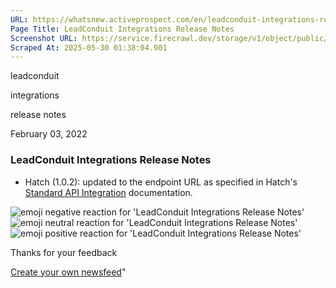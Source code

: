 ```yaml
---
URL: https://whatsnew.activeprospect.com/en/leadconduit-integrations-release-notes-13
Page Title: LeadConduit Integrations Release Notes
Screenshot URL: https://service.firecrawl.dev/storage/v1/object/public/media/screenshot-b92471cc-a7df-4613-91cd-be6c05dc4b09.png
Scraped At: 2025-05-30 01:38:04.901
---
```

leadconduit





integrations





release notes



February 03, 2022

### LeadConduit Integrations Release Notes

- Hatch (1.0.2): updated to the endpoint URL as specified in Hatch's [Standard API Integration](https://help.usehatchapp.com/hc/en-us/articles/360059417192-Standard-API-Integration) documentation.


![emoji negative reaction for 'LeadConduit Integrations Release Notes'](https://app.getbeamer.com/images/emojiNeg.svg)![emoji neutral reaction for 'LeadConduit Integrations Release Notes'](https://app.getbeamer.com/images/emojiNeut.svg)![emoji positive reaction for 'LeadConduit Integrations Release Notes'](https://app.getbeamer.com/images/emojiPos.svg)

Thanks for your feedback

[Create your own newsfeed](https://www.getbeamer.com/?ref=watermark_MErKJCnu12412_public&company=ActiveProspect&watermarkRef=create&utm_term=MErKJCnu12412&utm_content=ActiveProspect&utm_source=standalone&utm_medium=footer&utm_campaign=create)"

